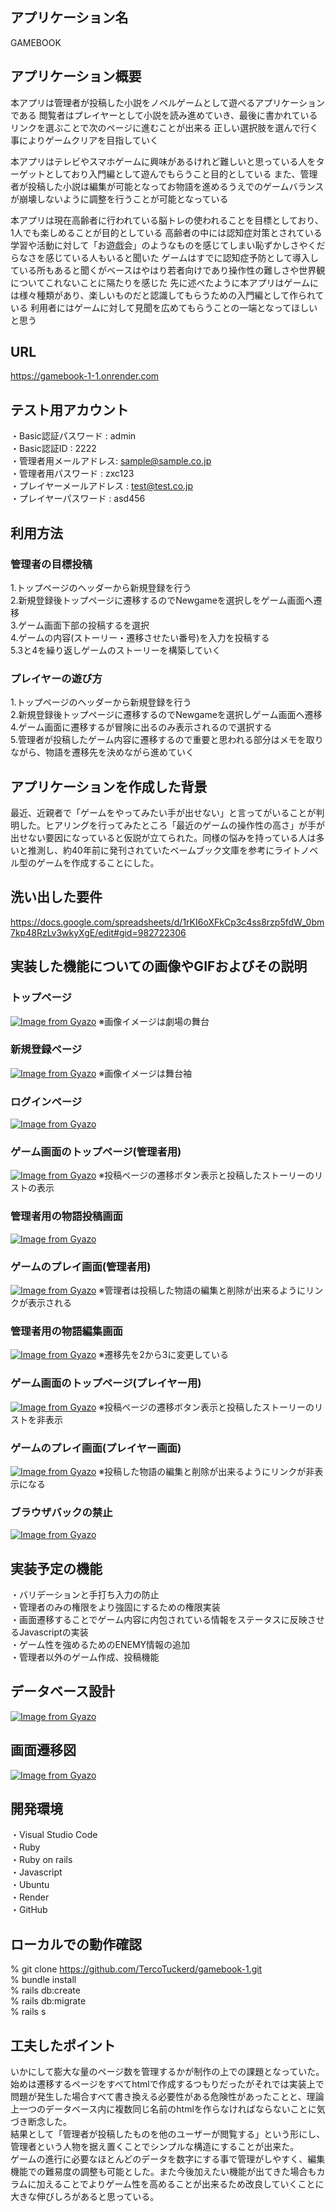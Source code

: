 ## アプリケーション名
GAMEBOOK

## アプリケーション概要
本アプリは管理者が投稿した小説をノベルゲームとして遊べるアプリケーションである
閲覧者はプレイヤーとして小説を読み進めていき、最後に書かれているリンクを選ぶことで次のページに進むことが出来る
正しい選択肢を選んで行く事によりゲームクリアを目指していく

本アプリはテレビやスマホゲームに興味があるけれど難しいと思っている人をターゲットとしており入門編として遊んでもらうこと目的としている
また、管理者が投稿した小説は編集が可能となってお物語を進めるうえでのゲームバランスが崩壊しないように調整を行うことが可能となっている

本アプリは現在高齢者に行われている脳トレの使われることを目標としており、1人でも楽しめることが目的としている
高齢者の中には認知症対策とされている学習や活動に対して「お遊戯会」のようなものを感じてしまい恥ずかしさやくだらなさを感じている人もいると聞いた
ゲームはすでに認知症予防として導入している所もあると聞くがベースはやはり若者向けであり操作性の難しさや世界観についてこれないことに隔たりを感じた
先に述べたように本アプリはゲームには様々種類があり、楽しいものだと認識してもらうための入門編として作られている
利用者にはゲームに対して見聞を広めてもらうことの一端となってほしいと思う

## URL
https://gamebook-1-1.onrender.com

## テスト用アカウント
・Basic認証パスワード : admin  
・Basic認証ID : 2222  
・管理者用メールアドレス: sample@sample.co.jp  
・管理者用パスワード : zxc123  
・プレイヤーメールアドレス : test@test.co.jp  
・プレイヤーパスワード : asd456

## 利用方法
### 管理者の目標投稿
1.トップページのヘッダーから新規登録を行う  
2.新規登録後トップページに遷移するのでNewgameを選択しをゲーム画面へ遷移    
3.ゲーム画面下部の投稿するを選択  
4.ゲームの内容(ストーリー・遷移させたい番号)を入力を投稿する  
5.3と4を繰り返しゲームのストーリーを構築していく  

### プレイヤーの遊び方
1.トップページのヘッダーから新規登録を行う  
2.新規登録後トップページに遷移するのでNewgameを選択しゲーム画面へ遷移    
4.ゲーム画面に遷移するが冒険に出るのみ表示されるので選択する  
5.管理者が投稿したゲーム内容に遷移するので重要と思われる部分はメモを取りながら、物語を遷移先を決めながら進めていく 

## アプリケーションを作成した背景
最近、近親者で「ゲームをやってみたい手が出せない」と言ってがいることが判明した。ヒアリングを行ってみたところ「最近のゲームの操作性の高さ」が手が出せない要因になっていると仮説が立てられた。同様の悩みを持っている人は多いと推測し、約40年前に発刊されていたベームブック文庫を参考にライトノベル型のゲームを作成することにした。

## 洗い出した要件
https://docs.google.com/spreadsheets/d/1rKI6oXFkCp3c4ss8rzp5fdW_0bm7kp48RzLv3wkyXgE/edit#gid=982722306

## 実装した機能についての画像やGIFおよびその説明
### トップページ
[![Image from Gyazo](https://i.gyazo.com/f0479a43ef99bccaee63ccd3d3001092.jpg)](https://gyazo.com/f0479a43ef99bccaee63ccd3d3001092)
※画像イメージは劇場の舞台

### 新規登録ページ
[![Image from Gyazo](https://i.gyazo.com/a3b7a161a7026cce067711e5ca6b4f6e.jpg)](https://gyazo.com/a3b7a161a7026cce067711e5ca6b4f6e)
※画像イメージは舞台袖

### ログインページ
[![Image from Gyazo](https://i.gyazo.com/a61891eb8ae416b735e97a609f55cc3d.jpg)](https://gyazo.com/a61891eb8ae416b735e97a609f55cc3d)

### ゲーム画面のトップページ(管理者用)
[![Image from Gyazo](https://i.gyazo.com/4faf9d0e1a0296d3833ad7e15ce96ed1.jpg)](https://gyazo.com/4faf9d0e1a0296d3833ad7e15ce96ed1)
※投稿ページの遷移ボタン表示と投稿したストーリーのリストの表示

### 管理者用の物語投稿画面
[![Image from Gyazo](https://i.gyazo.com/4b9a94b4f89f0623eec81bd85ab54513.jpg)](https://gyazo.com/4b9a94b4f89f0623eec81bd85ab54513)

### ゲームのプレイ画面(管理者用)
[![Image from Gyazo](https://i.gyazo.com/44532275efdb4544236d7afc22b9cb96.jpg)](https://gyazo.com/44532275efdb4544236d7afc22b9cb96)
※管理者は投稿した物語の編集と削除が出来るようにリンクが表示される

### 管理者用の物語編集画面
[![Image from Gyazo](https://i.gyazo.com/b7225216bde9509e643fcc4eaaccfead.gif)](https://gyazo.com/b7225216bde9509e643fcc4eaaccfead)
※遷移先を2から3に変更している

### ゲーム画面のトップページ(プレイヤー用)
[![Image from Gyazo](https://i.gyazo.com/8f707262bf2a7d1727a51a7be03f2cd1.jpg)](https://gyazo.com/8f707262bf2a7d1727a51a7be03f2cd1)
※投稿ページの遷移ボタン表示と投稿したストーリーのリストを非表示

### ゲームのプレイ画面(プレイヤー画面)
[![Image from Gyazo](https://i.gyazo.com/5505d2eabd0482561e06cdc69411905a.gif)](https://gyazo.com/5505d2eabd0482561e06cdc69411905a)
※投稿した物語の編集と削除が出来るようにリンクが非表示になる

### ブラウザバックの禁止
[![Image from Gyazo](https://i.gyazo.com/ae207179bf92aa67f222a6fe9a26344d.gif)](https://gyazo.com/ae207179bf92aa67f222a6fe9a26344d)

## 実装予定の機能
・バリデーションと手打ち入力の防止  
・管理者のみの権限をより強固にするための権限実装  
・画面遷移することでゲーム内容に内包されている情報をステータスに反映させるJavascriptの実装  
・ゲーム性を強めるためのENEMY情報の追加  
・管理者以外のゲーム作成、投稿機能

## データベース設計
[![Image from Gyazo](https://i.gyazo.com/c5c07af48b225b397cd3e8b4bc678728.png)](https://gyazo.com/c5c07af48b225b397cd3e8b4bc678728)

## 画面遷移図
[![Image from Gyazo](https://i.gyazo.com/944915e4c29f74c16f725aecdfbbbafe.png)](https://gyazo.com/944915e4c29f74c16f725aecdfbbbafe)

## 開発環境
・Visual Studio Code  
・Ruby  
・Ruby on rails  
・Javascript  
・Ubuntu  
・Render  
・GitHub  

## ローカルでの動作確認
% git clone https://github.com/TercoTuckerd/gamebook-1.git  
% bundle install  
% rails db:create  
% rails db:migrate  
% rails s  

## 工夫したポイント
いかにして膨大な量のページ数を管理するかが制作の上での課題となっていた。  
始めは遷移するページをすべてhtmlで作成するつもりだったがそれでは実装上で問題が発生した場合すべて書き換える必要性がある危険性があったことと、理論上一つのデータベース内に複数同じ名前のhtmlを作らなければならないことに気づき断念した。  
結果として「管理者が投稿したものを他のユーザーが閲覧する」という形にし、管理者という人物を据え置くことでシンプルな構造にすることが出来た。  
ゲームの進行に必要なほとんどのデータを数字にする事で管理がしやすく、編集機能での難易度の調整も可能とした。また今後加えたい機能が出てきた場合もカラムに加えることでよりゲーム性を高めることが出来るため改良していくことに大きな伸びしろがあると思っている。